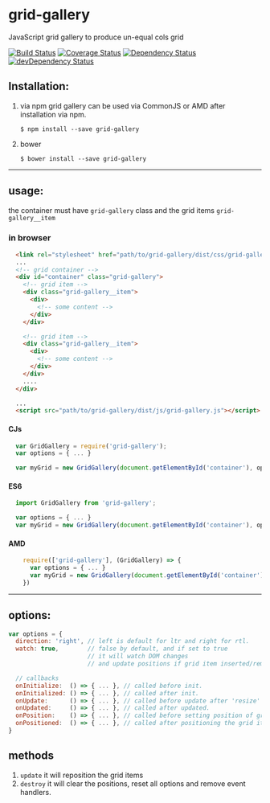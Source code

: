 # grid-gallery
JavaScript grid gallery to produce un-equal cols grid

[![Build Status](https://travis-ci.org/pencilpix/grid-gallery.svg?branch=develop)](https://travis-ci.org/pencilpix/grid-gallery)
[![Coverage Status](https://coveralls.io/repos/github/pencilpix/grid-gallery/badge.svg?branch=develop)](https://coveralls.io/github/pencilpix/grid-gallery?branch=develop)
<a href="https://david-dm.org/pencilpix/grid-gallery"><img src="https://david-dm.org/pencilpix/grid-gallery.svg" alt="Dependency Status"></a>
<a href="https://david-dm.org/pencilpix/grid-gallery/?type=dev"><img src="https://david-dm.org/pencilpix/grid-gallery/dev-status.svg" alt="devDependency Status"></a>


## Installation:

1. via npm
    grid gallery can be used via CommonJS or AMD after installation via npm.
    ```
    $ npm install --save grid-gallery
    ```

2. bower
    ```
    $ bower install --save grid-gallery
    ```

-------------------------------------------------------------------------------
## usage:

the container must have `grid-gallery` class and the grid items `grid-gallery__item`

### in browser
```html
  <link rel="stylesheet" href="path/to/grid-gallery/dist/css/grid-gallery.min.css">
  ...
  <!-- grid container -->
  <div id="container" class="grid-gallery">
    <!-- grid item -->
    <div class="grid-gallery__item">
      <div>
        <!-- some content -->
      </div>
    </div>

    <!-- grid item -->
    <div class="grid-gallery__item">
      <div>
        <!-- some content -->
      </div>
    </div>
    ....
  </div>

  ...
  <script src="path/to/grid-gallery/dist/js/grid-gallery.js"></script>
```

#### CJs
```js
  var GridGallery = require('grid-gallery');
  var options = { ... }

  var myGrid = new GridGallery(document.getElementById('container'), options);
```

#### ES6
```js
  import GridGallery from 'grid-gallery';

  var options = { ... }
  var myGrid = new GridGallery(document.getElementById('container'), options);
```

#### AMD
```js
    require(['grid-gallery'], (GridGallery) => {
      var options = { ... }
      var myGrid = new GridGallery(document.getElementById('container'), options);
    })
```

------------------------------------------------------------------------------
## options:

```js
var options = {
  direction: 'right', // left is default for ltr and right for rtl.
  watch: true,        // false by default, and if set to true
                      // it will watch DOM changes
                      // and update positions if grid item inserted/removed

  // callbacks
  onInitialize:  () => { ... }, // called before init.
  onInitialized: () => { ... }, // called after init.
  onUpdate:      () => { ... }, // called before update after 'resize' event as example.
  onUpdated:     () => { ... }, // called after updated.
  onPosition:    () => { ... }, // called before setting position of grid items
  onPositioned:  () => { ... }, // called after positioning the grid items
}
```

## methods

1. `update` it will reposition the grid items
2. `destroy` it will clear the positions, reset all options and remove event handlers.




